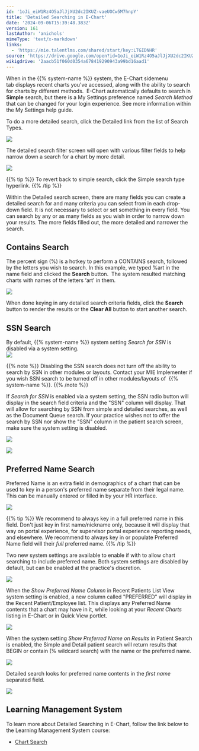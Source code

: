 ```yaml
---
id: '1oJi_eiW1Rz4O5aJlJjXU2dc2IKUZ-vaeUOCw5M7hnpY'
title: 'Detailed Searching in E-Chart'
date: '2024-09-06T15:39:48.383Z'
version: 161
lastAuthor: 'anichols'
mimeType: 'text/x-markdown'
links:
  - 'https://mie.talentlms.com/shared/start/key:LTGIDNHR'
source: 'https://drive.google.com/open?id=1oJi_eiW1Rz4O5aJlJjXU2dc2IKUZ-vaeUOCw5M7hnpY'
wikigdrive: '2aacb51f060d0354a678419290943a99bd16aad1'
---
```

When in the {{% system-name %}} system, the E-Chart sidemenu tab displays recent charts you've accessed, along with the ability to search for charts by different methods.  E-Chart automatically defaults to search in **Simple** search, but there is a My Settings preference named *Search Method* that can be changed for your login experience.  See more information within the My Settings help guide.

To do a more detailed search, click the Detailed link from the list of Search Types.

![](../detailed-searching-in-e-chart.assets/9bde2d66fe2c7c9955d0d80d9e0fec04.png)

The detailed search filter screen will open with various filter fields to help narrow down a search for a chart by more detail.

![](../detailed-searching-in-e-chart.assets/be5328a4b81c9853b4f592f154594f91.png)

{{% tip %}}
To revert back to simple search, click the Simple search type hyperlink.
{{% /tip %}}

Within the Detailed search screen, there are many fields you can create a detailed search for and many criteria you can select from in each drop-down field. It is not necessary to select or set something in every field. You can search by any or as many fields as you wish in order to narrow down your results. The more fields filled out, the more detailed and narrower the search.

## Contains Search

The percent sign (%) is a hotkey to perform a CONTAINS search, followed by the letters you wish to search. In this example, we typed %art in the name field and clicked the **Search** button.  The system resulted matching charts with names of the letters ‘art' in them.

![](../detailed-searching-in-e-chart.assets/6a46b0bd7f99d2479da83dc546bfbb51.png)

When done keying in any detailed search criteria fields, click the **Search** button to render the results or the **Clear All** button to start another search.

## SSN Search

By default, {{% system-name %}} system setting *Search for SSN* is disabled via a system setting.  
![](../detailed-searching-in-e-chart.assets/2b65024220b01048e7ee520ccadf68c1.png)

{{% note %}}
Disabling the SSN search does not turn off the ability to search by SSN in other modules or layouts. Contact your MIE Implementer if you wish SSN search to be turned off in other modules/layouts of  {{% system-name %}}.
{{% /note %}}

If *Search for SSN* is enabled via a system setting, the SSN radio button will display in the search field criteria and the "SSN" column will display. That will allow for searching by SSN from simple and detailed searches, as well as the Document Queue search. If your practice wishes not to offer the search by SSN nor show the "SSN" column in the patient search screen, make sure the system setting is disabled.

![](../detailed-searching-in-e-chart.assets/7c4ed8481cc53b68b5e7850f9ada05d8.png)

![](../detailed-searching-in-e-chart.assets/4e99c04b57f9c544f78e563c442a0167.png)

## Preferred Name Search

Preferred Name is an extra field in demographics of a chart that can be used to key in a person's preferred name separate from their legal name.  This can be manually entered or filled in by your HR interface.

![](../detailed-searching-in-e-chart.assets/b1709d15fb0e76b4491ec2a9e961b103.png)

{{% tip %}}
We recommend to always key in a full preferred name in this field.  Don't just key in first name/nickname only, because it will display that way on portal experience, for supervisor portal experience reporting needs, and elsewhere.  We recommend to always key in or populate Preferred Name field will their *full* preferred name.
{{% /tip %}}

Two new system settings are available to enable if with to allow chart searching to include preferred name.  Both system settings are disabled by default, but can be enabled at the practice's discretion.

![](../detailed-searching-in-e-chart.assets/3901df7afa7bd7d8cae9fcd06349a666.png)

When the *Show Preferred Name Column* in Recent Patients List View system setting is enabled, a new column called "PREFERRED" will display in the Recent Patient/Employee list. This displays any Preferred Name contents that a chart may have in it, while looking at your *Recent Charts* listing in E-Chart or in Quick View portlet.

![](../detailed-searching-in-e-chart.assets/e49f717acb6691cabdded36f474c1f3a.png)

When the system setting *Show Preferred Name on Results* in Patient Search is enabled, the Simple and Detail patient search will return results that BEGIN or contain (% wildcard search) with the name or the preferred name.

![](../detailed-searching-in-e-chart.assets/d65c10c13bc02c348838de6ce255651f.png)

Detailed search looks for preferred name contents in the *first name* separated field.

![](../detailed-searching-in-e-chart.assets/3a3f322330f86189b9b2e1500079b184.png)

## Learning Management System

To learn more about Detailed Searching in E-Chart, follow the link below to the Learning Management System course:

* [Chart Search](https://mie.talentlms.com/shared/start/key:LTGIDNHR)
